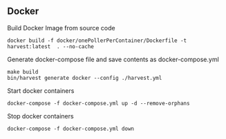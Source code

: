 ## Docker

Build Docker Image from source code

```
docker build -f docker/onePollerPerContainer/Dockerfile -t harvest:latest  . --no-cache
```

Generate docker-compose file and save contents as docker-compose.yml
```
make build
bin/harvest generate docker --config ./harvest.yml
```

Start docker containers

```
docker-compose -f docker-compose.yml up -d --remove-orphans
```

Stop docker containers

```
docker-compose -f docker-compose.yml down
```